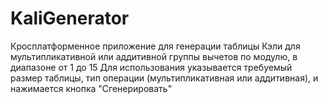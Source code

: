 # KaliGenerator
Кросплатформенное приложение для генерации таблицы Кэли для мультипликативной или аддитивной группы вычетов по модулю, в диапазоне от 1 до 15
Для использования указывается требуемый размер таблицы, тип операции (мультипликативная или аддитивная), и нажимается кнопка "Сгенерировать"
